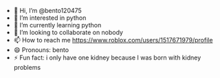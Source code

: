 - 👋 Hi, I’m @bento120475
- 👀 I’m interested in python
- 🌱 I’m currently learning python
- 💞️ I’m looking to collaborate on nobody
- 📫 How to reach me https://www.roblox.com/users/1517671979/profile
- 😄 Pronouns: bento
- ⚡ Fun fact: i only have one kidney because I was born with kidney problems

<!---
bento120475/bento120475 is a ✨ special ✨ repository because its `README.md` (this file) appears on your GitHub profile.
You can click the Preview link to take a look at your changes.
--->
